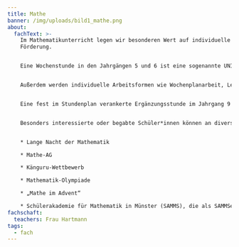 ```yaml
---
title: Mathe
banner: /img/uploads/bild1_mathe.png
about:
  fachText: >-
    Im Mathematikunterricht legen wir besonderen Wert auf individuelle
    Förderung. 


    Eine Wochenstunde in den Jahrgängen 5 und 6 ist eine sogenannte UNI-Stunde. In dieser werden mit Hilfe verschiedenster Aufgabentypen (universell) Inhalte vertieft oder neu erarbeitet (nachhaltig) und das selbstgesteuert auf dem für das Kind passenden Niveau (individuell). 


    Außerdem werden individuelle Arbeitsformen wie Wochenplanarbeit, Lerntheken etc. in allen Jahrgangsstufen eingesetzt. 


    Eine fest im Stundenplan verankerte Ergänzungsstunde im Jahrgang 9 und der wählbare Vertiefungskurs in der Einführungsphase bieten weitere Möglichkeiten des selbstgesteuerten Lernens. Regelmäßig nehmen wir mit Klassen am MiRA-Projekt (Mathematik in realen Anwendungen) der Universität Münster teil. 


    Besonders interessierte oder begabte Schüler*innen können an diversen Forderangeboten teilnehmen, wie z.B.: 


    * Lange Nacht der Mathematik  

    * Mathe-AG 

    * Känguru-Wettbewerb 

    * Mathematik-Olympiade 

    * „Mathe im Advent“ 

    * Schülerakademie für Mathematik in Münster (SAMMS), die als SAMMSextern am Schillergymnasium für eine große Gruppe der Jahrgangsstufe 6 angeboten wird
fachschaft:
  teachers: Frau Hartmann
tags:
  - fach
---
```

